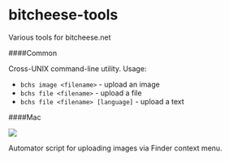 bitcheese-tools
===============

Various tools for bitcheese.net

####Common

Cross-UNIX command-line utility.
Usage:

+ `bchs image <filename>` - upload an image
+ `bchs file <filename>` - upload a file
+ `bchs file <filename> [language]` - upload a text


####Mac

![](http://dump.bitcheese.net/images/akamipe/bitcheese-mac.png)

Automator script for uploading images via Finder context menu.
